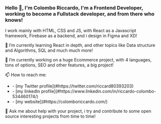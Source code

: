 ### Hello 👋, I'm Colombo Riccardo, I'm a Frontend Developer, working to become a Fullstack developer, and from there who knows! 

I work mainly with HTML, CSS and JS, with React as a Javascript framework, Firebase as a backend, and i design in Figma and XD!

🌱 I’m currently learning React in depth, and other topics like Data structure and Algorithms, SQL and much much more!

🔭 I’m currently working on a huge Ecommerce project, with 4 languages, tons of options, SEO and other features, a big project!

📫 How to reach me: 
 <ul> 
    <li>- [my Twitter profile](#https://twitter.com/riccard80393203)</li>
    <li>- [my linkedIn profile](#https://www.linkedin.com/in/riccardo-colombo-534460174/)</li>
    <li>- [my website](#https://colomboriccardo.com/)</li>
</ul>
    
💬 Ask me about help with your project, i try and contribute to some open source interesting projects from time to time!

